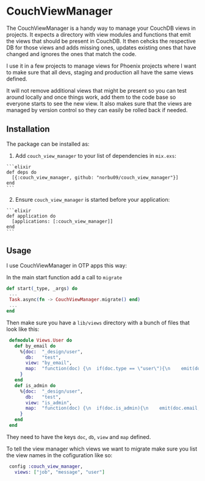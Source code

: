 # CouchViewManager

The CouchViewManager is a handy way to manage your CouchDB views in
projects. It expects a directory with view modules and functions that
emit the views that should be present in CouchDB. It then cehcks the
respective DB for those views and adds missing ones, updates existing
ones that have changed and ignores the ones that match the code.

I use it in a few projects to manage views for Phoenix projects where I
want to make sure that all devs, staging and production all have the
same views defined.

It will not remove additional views that might be present so you can
test around locally and once things work, add them to the code base so
everyone starts to see the new view. It also makes sure that the views
are managed by version control so they can easily be rolled back if
needed.

## Installation

The package can be installed as:

  1. Add `couch_view_manager` to your list of dependencies in `mix.exs`:

    ```elixir
    def deps do
      [{:couch_view_manager, github: "norbu09/couch_view_manager"}]
    end
    ```

  2. Ensure `couch_view_manager` is started before your application:

    ```elixir
    def application do
      [applications: [:couch_view_manager]]
    end
    ```

## Usage

I use CouchViewManager in OTP apps this way:

In the main start function add a call to `migrate` 

   ```elixir
  def start(_type, _args) do
    ...
    Task.async(fn -> CouchViewManager.migrate() end)
    ...
  end
  ```

Then make sure you have a `lib/views` directory with a bunch of files
that look like this:

   ```elixir
    defmodule Views.User do
      def by_email do
        %{doc:  "_design/user",
          db:   "test",
          view: "by_email",
          map:  "function(doc) {\n  if(doc.type == \"user\"){\n    emit(doc.email, null);\n  }\n}"
        }
      end
      def is_admin do
        %{doc:  "_design/user",
          db:   "test",
          view: "is_admin",
          map:  "function(doc) {\n  if(doc.is_admin){\n    emit(doc.email, null);\n  }\n}"
        }
      end
    end
   ```

They need to have the keys `doc`, `db`, `view` and `map` defined.

To tell the view manager which views we want to migrate make sure you
list the view names in the cofiguration like so:

   ```elixir
    config :couch_view_manager,
      views: ["job", "message", "user"]
   ```

